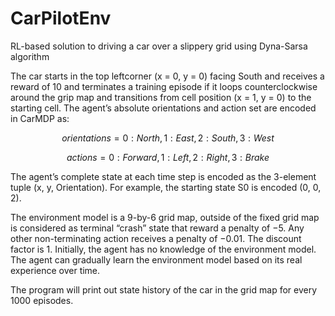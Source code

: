 # CarPilotEnv
RL-based solution to driving a car over a slippery grid using Dyna-Sarsa algorithm

The car starts in the top leftcorner (x = 0, y = 0) facing South and receives a reward of 10 and terminates a training episode if it loops counterclockwise around the grip map and transitions from cell position (x = 1, y = 0) to the starting cell. The agent’s absolute orientations and action set are encoded in CarMDP as: 

$$ orientations = 0: North, 1: East, 2: South, 3: West $$

$$ actions = 0: Forward, 1: Left, 2: Right, 3: Brake $$

The agent’s complete state at each time step is encoded as the 3-element tuple (x, y, Orientation). For example, the starting state S0 is encoded (0, 0, 2).

The environment model is a 9-by-6 grid map, outside of the fixed grid map is considered as terminal “crash” state that reward a penalty of −5. Any other non-terminating action receives a penalty of −0.01. The discount factor is 1. Initially, the agent has no knowledge of the environment model. The agent can gradually learn the environment model based on its real experience over time.

The program will print out state history of the car in the grid map for every 1000 episodes.
